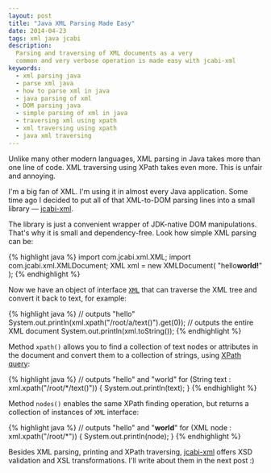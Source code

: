 ```yaml
---
layout: post
title: "Java XML Parsing Made Easy"
date: 2014-04-23
tags: xml java jcabi
description:
  Parsing and traversing of XML documents as a very
  common and very verbose operation is made easy with jcabi-xml
keywords:
  - xml parsing java
  - parse xml java
  - how to parse xml in java
  - java parsing of xml
  - DOM parsing java
  - simple parsing of xml in java
  - traversing xml using xpath
  - xml traversing using xpath
  - java xml traversing
---
```


Unlike many other modern languages, XML parsing in Java
takes more than one line of code. XML traversing using XPath
takes even more. This is unfair and annoying.

I'm a big fan of XML. I'm using it in almost every Java application.
Some time ago I decided to put all of that XML-to-DOM parsing
lines into a small library &mdash;
[jcabi-xml](http://xml.jcabi.com).

The library is just a convenient wrapper of JDK-native DOM
manipulations. That's why it is small and dependency-free. Look
how simple XML parsing can be:

{% highlight java %}
import com.jcabi.xml.XML;
import com.jcabi.xml.XMLDocument;
XML xml = new XMLDocument(
  "<root><a>hello</a><b>world!</b></root>"
);
{% endhighlight %}

Now we have an object of interface
[`XML`](http://xml.jcabi.com/apidocs-0.7.7/com/jcabi/xml/XML.html)
that can traverse the XML tree and convert it back to
text, for example:

{% highlight java %}
// outputs "hello"
System.out.println(xml.xpath("/root/a/text()").get(0));
// outputs the entire XML document
System.out.println(xml.toString());
{% endhighlight %}

Method `xpath()` allows you to find a collection of text nodes
or attributes in the document and convert them to a collection
of strings, using
[XPath query](http://en.wikipedia.org/wiki/XPath):

{% highlight java %}
// outputs "hello" and "world"
for (String text : xml.xpath("/root/*/text()")) {
  System.out.println(text);
}
{% endhighlight %}

Method `nodes()` enables the same XPath finding operation, but
returns a collection of instances of `XML` interface:

{% highlight java %}
// outputs "<a>hello</a>" and "<b>world</b>"
for (XML node : xml.xpath("/root/*")) {
  System.out.println(node);
}
{% endhighlight %}

Besides XML parsing, printing and XPath traversing,
[jcabi-xml](http://xml.jcabi.com) offers XSD validation
and XSL transformations. I'll write about them in the next post :)

